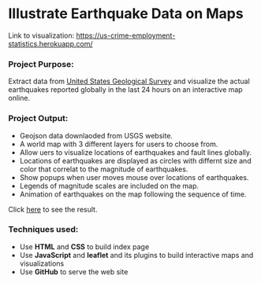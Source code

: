 # Illustrate Earthquake Data on Maps

Link to visualization: https://us-crime-employment-statistics.herokuapp.com/
### Project Purpose:

Extract data from [United States Geological Survey](https://earthquake.usgs.gov/earthquakes/feed/v1.0/geojson.php) and 
visualize the actual earthquakes reported globally in the last 24 hours on an interactive map online.


### Project Output:


+ Geojson data downlaoded from USGS website.
+ A world map with 3 different layers for users to choose from.
+ Allow uers to visualize locations of earthquakes and fault lines globally.
+ Locations of earthquakes are displayed as circles with differnt size and color that correlat to the magnitude of earthquakes.
+ Show popups when user moves mouse over locations of earthquakes.
+ Legends of magnitude scales are included on the map.
+ Animation of earthquakes on the map following the sequence of time.


Click [here](https://nelsonxw.github.io/Earthquake-Maps/) to see the result.

### Techniques used:
+ Use **HTML** and **CSS** to build index page
+ Use **JavaScript** and **leaflet** and its plugins to build interactive maps and visualizations
+ Use **GitHub** to serve the web site
